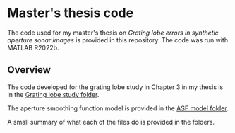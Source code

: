# Master's thesis code #

The code used for my master's thesis on *Grating lobe errors in synthetic aperture sonar images* is provided in this repository. The code was run with MATLAB R2022b. 

## Overview

The code developed for the grating lobe study in Chapter 3 in my thesis is in the [Grating lobe study folder](Grating-lobe-study).

The aperture smoothing function model is provided in the [ASF model folder](ASF-model). 

A small summary of what each of the files do is provided in the folders. 